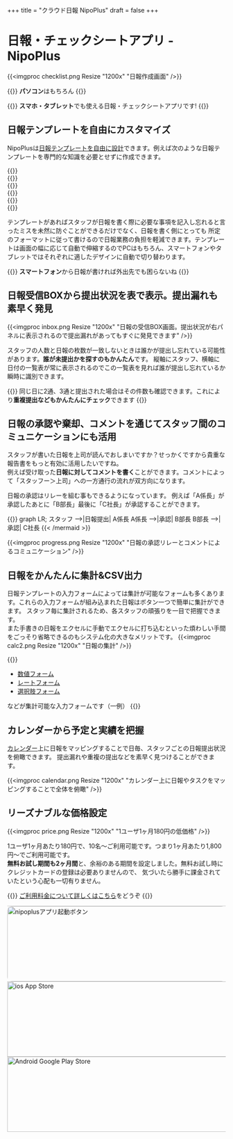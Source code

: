 +++
title = "クラウド日報 NipoPlus"
draft = false
+++

# 日報・チェックシートアプリ - NipoPlus

{{<imgproc checklist.png Resize "1200x" "日報作成画面" />}}

{{<alice pos="left" icon="pc">}}
**パソコン**はもちろん
{{</alice>}}

{{<alice pos="right" icon="tablet">}}
**スマホ・タブレット**でも使える日報・チェックシートアプリです!
{{</alice>}}

## 日報テンプレートを自由にカスタマイズ

NipoPlusは[日報テンプレートを自由に設計](/org/groupsetting/template/)できます。例えば次のような日報テンプレートを専門的な知識を必要とせずに作成できます。
<div class="css-carousel-slider">
    <div class="slide-wrap-main">
      <div class="slide">{{<imgproc ipad1.png Resize "1200x" "集計可能な日報テンプレートの例" />}}</div><!-- 最初に表示される画像(*1) -->
    </div>
    <div class="slide-wrap">
      <div class="slide">{{<imgproc ipad2.png Resize "1200x" "レート入力だけを集めた日報テンプレートの例" />}}</div>
      <div class="slide">{{<imgproc ipad3.png Resize "1200x" "スライダー入力だけを集めた日報テンプレートの例" />}}</div>
      <div class="slide">{{<imgproc ipad4.png Resize "1200x" "日付入力だけを集めた日報テンプレートの例" />}}</div>
      <div class="slide">{{<imgproc ipad5.png Resize "1200x" "選択肢入力フォームだけを集めた日報テンプレートの例" />}}</div>
      <div class="slide">{{<imgproc ipad6.png Resize "1200x" "範囲入力フォームだけを集めた日報テンプレートの例" />}}</div>
    </div>
</div>

テンプレートがあればスタッフが日報を書く際に必要な事項を記入し忘れると言ったミスを未然に防ぐことができるだけでなく、日報を書く側にとっても
所定のフォーマットに従って書けるので日報業務の負担を軽減できます。テンプレートは画面の幅に応じて自動で伸縮するのでPCはもちろん、スマートフォンやタブレットではそれぞれに適したデザインに自動で切り替わります。

{{<alice pos="right" icon="phone">}}
**スマートフォン**から日報が書ければ外出先でも困らないね
{{</alice>}}

## 日報受信BOXから提出状況を表で表示。提出漏れも素早く発見

{{<imgproc inbox.png Resize "1200x" "日報の受信BOX画面。提出状況が右パネルに表示されるので提出漏れがあってもすぐに発見できます" />}}

スタッフの人数と日報の枚数が一致しないときは誰かが提出し忘れている可能性があります。**誰が未提出かを探すのもかんたん**です。
縦軸にスタッフ、横軸に日付の一覧表が常に表示されるのでこの一覧表を見れば誰が提出し忘れているか瞬時に識別できます。

{{<alice pos="right" icon="ok">}}
同じ日に2通、3通と提出された場合はその件数も確認できます。これにより**重複提出などもかんたんにチェック**できます
{{</alice>}}


## 日報の承認や棄却、コメントを通じてスタッフ間のコミュニケーションにも活用

スタッフが書いた日報を上司が読んでおしまいですか？せっかくですから貴重な報告書をもっと有効に活用したいですね。  
例えば受け取った**日報に対してコメントを書く**ことができます。コメントによって「スタッフー＞上司」への一方通行の流れが双方向になります。

日報の承認はリレーを組む事もできるようになっています。
例えば「A係長」が承認したあとに「B部長」最後に「C社長」が承認することができます。

<div style="overflow:scroll">
{{<mermaid align="center">}}
graph LR;
  スタッフ -->|日報提出| A係長
  A係長 -->|承認| B部長
  B部長 -->|承認| C社長
{{< /mermaid >}}
</div>

{{<imgproc progress.png Resize "1200x" "日報の承認リレーとコメントによるコミュニケーション" />}}

## 日報をかんたんに集計&CSV出力

日報テンプレートの入力フォームによっては集計が可能なフォームも多くあります。これらの入力フォームが組み込まれた日報はボタン一つで簡単に集計ができます。
スタッフ毎に集計されるため、各スタッフの頑張りを一目で把握できます。  
また手書きの日報をエクセルに手動でエクセルに打ち込むといった煩わしい手間をごっそり省略できるのもシステム化の大きなメリットです。
{{<imgproc calc2.png Resize "1200x" "日報の集計" />}}

{{<alice pos="right" icon="here">}}

- [数値フォーム](/org/groupsetting/template/math/)
- [レートフォーム](/org/groupsetting/template/rate/)
- [選択肢フォーム](/org/groupsetting/template/select/)

などが集計可能な入力フォームです（一例）
{{</alice>}}

## カレンダーから予定と実績を把握

[カレンダー](/calendar/)上に日報をマッピングすることで日毎、スタッフごとの日報提出状況を俯瞰できます。
提出漏れや重複の提出などを素早く見つけることができます。

{{<imgproc calendar.png Resize "1200x" "カレンダー上に日報やタスクをマッピングすることで全体を俯瞰" />}}

## リーズナブルな価格設定

{{<imgproc price.png Resize "1200x" "1ユーザ1ヶ月180円の低価格" />}}

1ユーザ1ヶ月あたり180円で、10名〜ご利用可能です。つまり1ヶ月あたり1,800円〜でご利用可能です。  
**無料お試し期間も2ヶ月間**と、余裕のある期間を設定しました。無料お試し時にクレジットカードの登録は必要ありませんので、
気づいたら勝手に課金されていたという心配も一切有りません。

{{<alice pos="right" icon="guide">}}
[ご利用料金について詳しくはこちら](/price)をどうぞ
{{</alice>}}

<!--
集計とは別に、スタッフの活動実績を見ることもできます。

{{<alice pos="right" icon="here">}}
活動実績とは例えば日報を読んだ回数や日報にコメントを書いた回数などです。
{{</alice>}}
-->

<footer class="footline" style="border-top: 1px solid #ccc; margin-top: 10px">
	<div class="flexmain">
		<div class="dp33">
			<a href="https://nipo-plus.web.app/" target="_blank">
				<img src='/images/banner2.webp' style="border-radius: 10px;" width="573" height="173" alt="nipoplusアプリ起動ボタン">
			</a>
		</div>
		<div class="dp33">
			<a href="https://apps.apple.com/jp/app/id1625797169" target="_blank">
				<img src='/images/ios-app.webp' width="573" height="173" alt="ios App Store">
			</a>		
		</div>
		<div class="dp33">
			<a href="https://play.google.com/store/apps/details?id=jp.sndbox.nipoplus" target="_blank">
				<img src='/images/android-app.webp' width="573" height="173" alt="Android Google Play Store">
			</a>
		</div>
	</div>
</footer>
